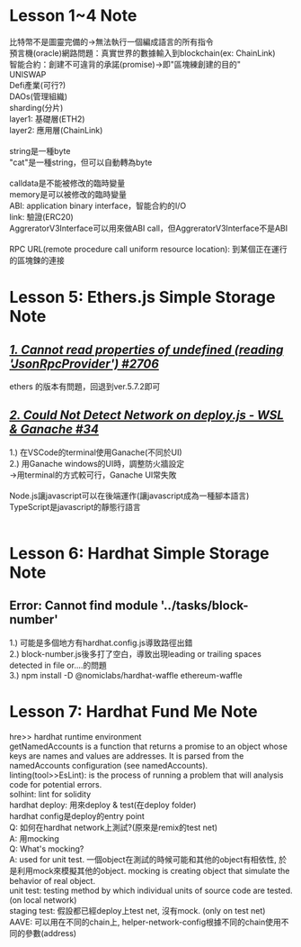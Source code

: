 # Lesson 1~4 Note
比特幣不是圖靈完備的->無法執行一個編成語言的所有指令 <br>
預言機(oracle)網路問題：真實世界的數據輸入到blockchain(ex: ChainLink) <br>
智能合約：創建不可違背的承諾(promise)->即"區塊練創建的目的" <br>
UNISWAP <br>
Defi產業(可行?) <br>
DAOs(管理組織) <br>
sharding(分片) <br>
layer1: 基礎層(ETH2) <br>
layer2: 應用層(ChainLink) <br>
 <br>
string是一種byte <br>
"cat"是一種string，但可以自動轉為byte <br>
 <br>
 calldata是不能被修改的臨時變量 <br>
 memory是可以被修改的臨時變量 <br>
 ABI: application binary interface，智能合約的I/O <br>
 link: 驗證(ERC20) <br>
 AggreratorV3Interface可以用來做ABI call，但AggreratorV3Interface不是ABI <br>
  <br>
 RPC URL(remote procedure call uniform resource location): 到某個正在運行的區塊鍊的連接 <br>

# Lesson 5: Ethers.js Simple Storage Note
## *[1. Cannot read properties of undefined (reading 'JsonRpcProvider') #2706](https://github.com/smartcontractkit/full-blockchain-solidity-course-js/discussions/2706#discussioncomment-4906223)*
ethers 的版本有問題，回退到ver.5.7.2即可
## *[2. Could Not Detect Network on deploy.js - WSL & Ganache #34](https://github.com/smartcontractkit/full-blockchain-solidity-course-js/discussions/34)*
1.) 在VSCode的terminal使用Ganache(不同於UI) <br>
2.) 用Ganache windows的UI時，調整防火牆設定 <br>
->用terminal的方式較可行，Ganache UI常失敗 <br>
<br>
Node.js讓javascript可以在後端運作(讓javascript成為一種腳本語言) <br>
TypeScript是javascript的靜態行語言 <br>
 <br>

# Lesson 6: Hardhat Simple Storage Note
## Error: Cannot find module '../tasks/block-number'
1.) 可能是多個地方有hardhat.config.js導致路徑出錯 <br>
2.) block-number.js後多打了空白，導致出現leading or trailing spaces detected in file or....的問題 <br>
3.) npm install -D @nomiclabs/hardhat-waffle ethereum-waffle <br>

# Lesson 7: Hardhat Fund Me Note
hre>> hardhat runtime environment <br>
getNamedAccounts is a function that returns a promise to an object whose keys are names and values are addresses. It is parsed from the namedAccounts configuration (see namedAccounts). <br>
linting(tool>>EsLint): is the process of running a problem that will analysis code for potential errors. <br>
solhint: lint for solidity <br>
hardhat deploy: 用來deploy & test(在deploy folder) <br>
hardhat config是deploy的entry point <br>
Q: 如何在hardhat network上測試?(原來是remix的test net) <br>
A: 用mocking <br>
Q: What's mocking? <br>
A: used for unit test. 一個object在測試的時候可能和其他的object有相依性, 於是利用mock來模擬其他的object. mocking is creating object that simulate the behavior of real object. <br>
unit test: testing method by which individual units of source code are tested. (on local network) <br>
staging test: 假設都已經deploy上test net, 沒有mock. (only on test net) <br>
AAVE: 可以用在不同的chain上, helper-network-config根據不同的chain使用不同的參數(address) <br>




